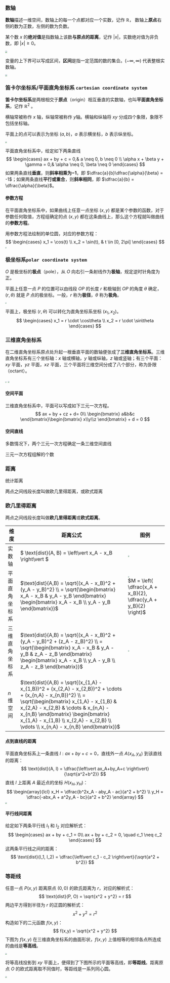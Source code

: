 ### 数轴

**数轴**描述一维空间，数轴上的每一个点都对应一个实数，记作 $\mathbb{R}$​​， 数轴上**原点**右侧的数为正数，左侧的数为负数。

某个数 $x$ 的**绝对值**是指数轴上该数**与原点的距离**，记作 $\left|x\right|$，实数绝对值为非负数，即 $\left|x\right| \geqslant 0$。

<img src="./_Resources/TheNumberLine.png" style="zoom:40%;" />

变量的上下界可以写成区间，**区间**是指一定范围的数的集合。$\left( -\infty, \infty \right)$ 代表整根实数轴。

<img src="./_Resources/interval.png" style="zoom:40%;" />

### 笛卡尔坐标系/平面直角坐标系 `cartesian coordinate system`

**笛卡尔坐标系**是两根相交于**原点**（origin）相互垂直的实数轴，也叫**平面直角坐标系**，记作 $\mathbb{R}^2$ 。

横轴常被称作 $x$ 轴，纵轴常被称作 $y$​ 轴。横轴和纵轴将 $xy$ 分成四个象限，象限不包括坐标轴。

平面上的点可以表示为坐标 $(a, b)$，$a$ 表示横坐标，$b$​ 表示纵坐标。

<img src="./_Resources/CartesianCoordinateSystem.png" style="zoom:30%;" />

平面直角坐标系中，给定如下两条直线
$$
\begin{cases}
ax + by + c = 0,& a \neq 0, b \neq 0 \\
\alpha x + \beta y + \gamma = 0,& \alpha \neq 0, \beta \neq 0
\end{cases}
$$
如果两条直线**垂直**，则**斜率相乘为$-1$**，即 $\dfrac{a}{b}\dfrac{\alpha}{\beta} = -1$；如果两条直线**平行或重合**，则**斜率相同**，即 $\dfrac{a}{b} = \dfrac{\alpha}{\beta}$。

#### 参数方程

在平面直角坐标系中，如果曲线上任意一点坐标 $(x, y)$ 都是某个参数的函数，对于参数任何取值，方程组确定的点 $(x, y)$ 都在这条曲线上，那么这个方程就叫做曲线的**参数方程**。

用参数方程法绘制的单位圆，对应的参数方程：
$$
\begin{cases}
x_1 = \cos(t) \\
x_2 = \sin(t), & t \in [0, 2\pi] 
\end{cases}
$$
<img src="./_Resources/Circle.png" style="zoom:25%;" />

### 极坐标系`polar coordinate system`

$O$ 是极坐标的**极点**（pole），从 $O$ 向右引一条射线作为**极轴**，规定逆时针角度为正。

平面上任意一点 $P$ 的位置可以由线段 $OP$ 的长度 $r$ 和极轴到 $OP$ 的角度 $\theta$ 确定，$(r, \theta)$ 就是 $P$ 点的极坐标。一般，$r$ 称为**极径**，$\theta$ 称为**极角**。

<img src="./_Resources/PolarCoordinateSystem.png" style="zoom:25%;" />

平面上，极坐标 $(r, \theta)$ 可以转化为直角坐标系坐标 $(x_1, x_2)$。
$$
\begin{cases}
x_1 = r \cdot \cos\theta \\
x_2 = r \cdot \sin\theta
\end{cases}
$$

### 三维直角坐标系

在二维直角坐标系原点处升起一根垂直平面的数轴便张成了**三维直角坐标系**。三维直角坐标系有三个坐标轴：$x$ 轴或横轴，$y$ 轴或纵轴，$z$ 轴或竖轴；有三个平面：$xy$ 平面，$yz$ 平面，$xz$ 平面，三个平面将三维空间分成了八个部分，称为卦限（octant）。

<img src="./_Resources/Three_DimensionalCoordinateSystem.png" style="zoom:25%;" />

<img src="./_Resources/Three_DimensionalCoordinateSystem_2.png" style="zoom:33%;" />

#### 空间平面

三维直角坐标系中，平面可以写成如下三元一次方程。
$$
ax + by + cz + d= 0\\
\begin{bmatrix} a&b&c \end{bmatrix}\begin{bmatrix} x\\y\\z \end{bmatrix} + d = 0
$$

#### 空间直线

多数情况下，两个三元一次方程确定一条三维空间直线

三元一次方程组解的个数



### 距离

统计距离

两点之间线段长度叫做欧几里得距离，或欧式距离



### 欧几里得距离

两点之间线段长度叫做**欧几里得距离**或**欧式距离**。

| 维度           | 距离公式                                                     | 图例                                                         |
| -------------- | ------------------------------------------------------------ | ------------------------------------------------------------ |
| 实数轴         | $ \text{dist}(A, B) = \left\vert x_A - x_B \right\vert $     | <img src="./_Resources/one_dim_distance.png" style="zoom:30%;" /> |
| 平面直角坐标系 | $\text{dist}(A,B) = \sqrt{(x_A - x_B)^2 + (y_A - y_B)^2} \\ = \sqrt{\begin{bmatrix} x_A - x_B & y_A - y_B \end{bmatrix} \begin{bmatrix} x_A - x_B \\ y_A - y_B \end{bmatrix}}$ | <img src="./_Resources/two_dim_distance.png" style="zoom:25%;" /><br/>$M = \left( \dfrac{x_A + x_B}{2}, \dfrac{y_A + y_B}{2} \right)$ |
| 三维直角坐标系 | $\text{dist}(A,B) = \sqrt{(x_A - x_B)^2 + (y_A - y_B)^2 + (z_A - z_B)^2} \\ = \sqrt{\begin{bmatrix} x_A - x_B & y_A - y_B & z_A - z_B \end{bmatrix} \begin{bmatrix} x_A - x_B \\ y_A - y_B \\ z_A - z_B \end{bmatrix}}$ | <img src="./_Resources/three_dim_distance.png" style="zoom:25%;" /> |
| $n$ 维空间     | $\text{dist}(A,B) = \sqrt{(x_{1,A} - x_{1,B})^2 + (x_{2,A} - x_{2,B})^2 + \cdots + (x_{n,A} - x_{n,B})^2} \\ = \sqrt{\begin{bmatrix} x_{1,A} - x_{1,B} & x_{2,A} - x_{2,B} & \cdots & x_{n,A} - x_{n,B} \end{bmatrix} \begin{bmatrix} x_{1,A} - x_{1,B} \\ x_{2,A} - x_{2,B} \\ \vdots \\ x_{n,A} - x_{n,B} \end{bmatrix}}$ |                                                              |

#### 点到直线的距离

平面直角坐标系上一条直线 $l: ax+by+c=0$，直线外一点 $A(x_A,y_A)$ 到该直线的距离：
$$
\text{dist}(A, l) = \dfrac{\left\vert ax_A+by_A+c \right\vert}{\sqrt{a^2+b^2}}
$$
直线 $l$ 上距离 $A$ 最近点的坐标 $H(x_H,y_H)$​：
$$
\begin{array}{lcl}
x_H = \dfrac{b^2x_A - aby_A - ac}{a^2 + b^2} \\
y_H = \dfrac{-abx_A + a^2y_A - bc}{a^2 + b^2}
\end{array}
$$
<img src="./_Resources/point_line_distance.png" style="zoom:30%;" />

#### 平行线间距离

给定如下两条平行线 $l_1$ 和 $l_2$ 对应解析式：
$$
\begin{cases}
ax + by + c_1 = 0\\
ax + by + c_2 = 0, \quad c_1 \neq c_2
\end{cases}
$$
这两条平行线之间的距离：
$$
\text{dist}(l_1, l_2) = \dfrac{\left\vert c_1 - c_2 \right\vert}{\sqrt{a^2 + b^2}}
$$

### 等距线

任意一点 $P(x,y)$ 距离原点 $(0,0)$ 的欧氏距离为 $r$，对应的解析式：
$$
\text{dist}(P, O) = \sqrt{x^2 + y^2} = r
$$
两边平方得到半径为 $r$ 的正圆的解析式：
$$
x^2 + y^2 = r^2
$$
构造如下的二元函数 $f(x,y)$：
$$
f(x,y) = \sqrt{x^2 + y^2}
$$
下图为 $f(x,y)$ 在三维直角坐标系的曲面形状，$f(x,y)$ 上值相等的相邻各点所连成的曲线是**等高线**。

<img src="./_Resources/three_dim_f_xy.png" style="zoom:30%;" />

将等高线投影到 $xy$ 平面上，便得到了下图所示的平面等高线，即**等距线**。距离原点 $O$ 的欧式距离取不同值时，等距线是一系列同心圆。

<img src="./_Resources/plant_contour_line2.png" style="zoom:30%;" />









